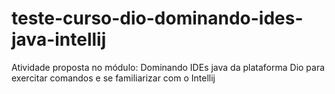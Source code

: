 # teste-curso-dio-dominando-ides-java-intellij
Atividade proposta no módulo: Dominando IDEs java da plataforma Dio para exercitar comandos e se familiarizar com o Intellij
